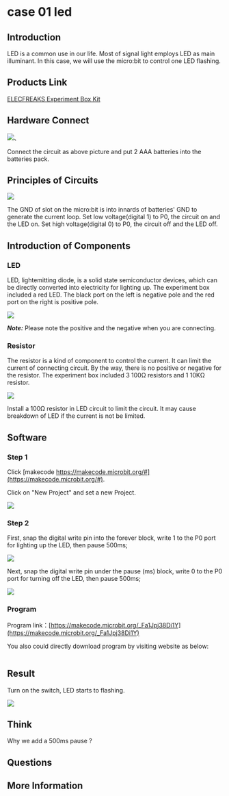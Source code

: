 # case 01 led 

## Introduction ##

LED is a common use in our life. Most of signal light employs LED as main illuminant. In this case, we will use the micro:bit to control one LED flashing.


## Products Link

[ELECFREAKS Experiment Box Kit](https://www.elecfreaks.com/experiment-box-for-micro-bit.html)

## Hardware Connect ##

![](./images/jGkCj0K.png)、

 Connect the circuit as above picture and put 2 AAA batteries into the batteries pack.

## Principles of Circuits ##

![](./images/5DImBjP.png)

 The GND of slot on the micro:bit is into innards of batteries' GND to generate the current loop.
 Set low voltage(digital 1) to P0, the circuit on and the LED on.
 Set high voltage(digital 0) to P0, the circuit off and the LED off.

## Introduction of Components ##

### LED ###
 LED, lightemitting diode, is a solid state semiconductor devices, which can be directly converted into electricity for lighting up.
 The experiment box included a red LED. The black port on the left is negative pole and the red port on the right is positive pole.

![](./images/ks4hn2r.png)

***Note:*** Please note the positive and the negative when you are connecting.

### Resistor ###
 The resistor is a kind of component to control the current. It can limit the current of connecting circuit. By the way, there is no positive or negative for the resistor.
 The experiment box included 3 100Ω resistors and 1 10KΩ resistor.

![](./images/fv1fyJm.png)

 Install a 100Ω resistor in LED circuit to limit the circuit. It may cause breakdown of LED if the current is not be limited.

## Software

### Step 1

 Click [makecode https://makecode.microbit.org/#](https://makecode.microbit.org/#).

 Click on "New Project" and set a new Project.

![](./images/t34k5Zb.png)

### Step 2

 First, snap the digital write pin into the forever block, write 1 to the P0 port for lighting up the LED, then pause 500ms;

![](./images/VOh783L.png)

 Next, snap the digital write pin under the pause (ms) block, write 0 to the P0 port for turning off the LED, then pause 500ms;

![](./images/D08SzOj.png)

### Program

 Program link：[https://makecode.microbit.org/_Fa1Jpj38Di1Y](https://makecode.microbit.org/_Fa1Jpj38Di1Y)

 You also could directly download program by visiting website as below:

<div style="position:relative;height:0;paddingbottom:70%;overflow:hidden;"><iframe style="position:absolute;top:0;left:0;width:100%;height:100%;" src="https://makecode.microbit.org/#pub:_Fa1Jpj38Di1Y" frameborder="0" sandbox="allowpopups allowforms allowscripts allowsameorigin"></iframe></div>  


## Result

 Turn on the switch, LED starts to flashing.

![](./images/KN0xKqX.gif)

## Think

 Why we add a 500ms pause ? 

## Questions



## More Information  


